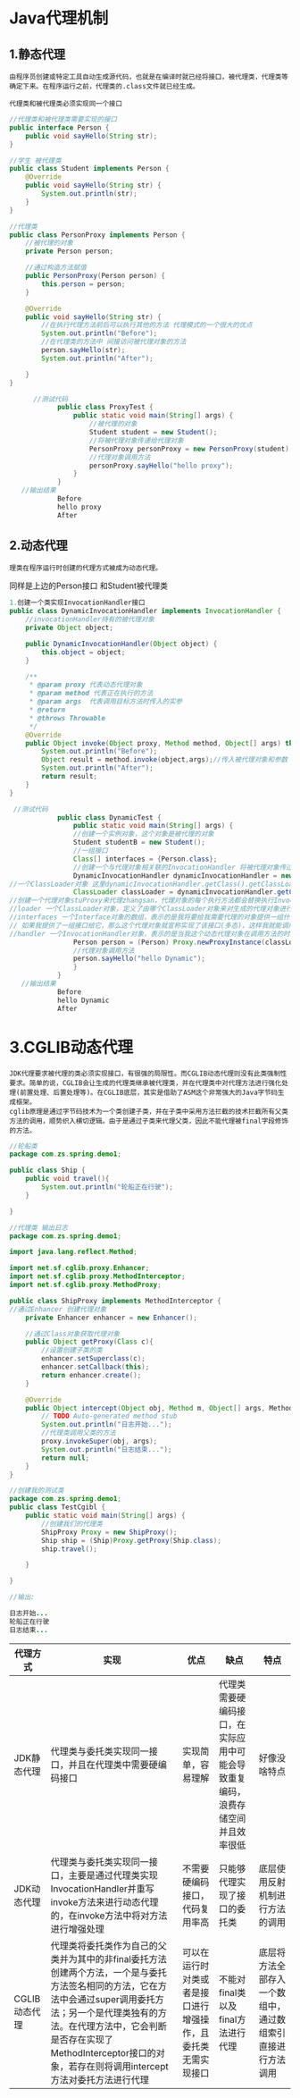 # Java代理机制

## 1.静态代理

```
由程序员创建或特定工具自动生成源代码，也就是在编译时就已经将接口，被代理类，代理类等确定下来。在程序运行之前，代理类的.class文件就已经生成。

代理类和被代理类必须实现同一个接口
```

```java
//代理类和被代理类需要实现的接口
public interface Person {
    public void sayHello(String str);
}

//学生 被代理类
public class Student implements Person {
    @Override
    public void sayHello(String str) {
        System.out.println(str);
    }
}

//代理类
public class PersonProxy implements Person {
    //被代理的对象
    private Person person;

    //通过构造方法赋值
    public PersonProxy(Person person) {
        this.person = person;
    }

    @Override
    public void sayHello(String str) {
        //在执行代理方法前后可以执行其他的方法 代理模式的一个很大的优点
        System.out.println("Before");
        //在代理类的方法中 间接访问被代理对象的方法
        person.sayHello(str);
        System.out.println("After");

    }
}

      //测试代码
            public class ProxyTest {
                public static void main(String[] args) {
                    //被代理的对象
                    Student student = new Student();
                    //将被代理对象传递给代理对象
                    PersonProxy personProxy = new PersonProxy(student);
                    //代理对象调用方法
                    personProxy.sayHello("hello proxy");
                }
            }
   //输出结果
            Before
            hello proxy
            After
```



## 2.动态代理

```
理类在程序运行时创建的代理方式被成为动态代理。
```

同样是上边的Person接口 和Student被代理类

```java
1.创建一个类实现InvocationHandler接口
public class DynamicInvocationHandler implements InvocationHandler {
    //invocationHandler持有的被代理对象
    private Object object;

    public DynamicInvocationHandler(Object object) {
        this.object = object;
    }

    /**
     * @param proxy 代表动态代理对象
     * @param method 代表正在执行的方法
     * @param args  代表调用目标方法时传入的实参
     * @return
     * @throws Throwable
     */
    @Override
    public Object invoke(Object proxy, Method method, Object[] args) throws Throwable {
        System.out.println("Before");
    	Object result = method.invoke(object,args);//传入被代理对象和参数
        System.out.println("After");
        return result;
    }
}

 //测试代码
            public class DynamicTest {
                public static void main(String[] args) {
                //创建一个实例对象，这个对象是被代理的对象
                Student studentB = new Student();
                //一组接口
                Class[] interfaces = {Person.class};
                //创建一个与代理对象相关联的InvocationHandler 将被代理对象传过去
                DynamicInvocationHandler dynamicInvocationHandler = new DynamicInvocationHandler(studentB);
//一个ClassLoader对象 这里dynamicInvocationHandler.getClass().getClassLoader()和studentB.getClass().getClassLoader()是同一个类加载器
                ClassLoader classLoader = dynamicInvocationHandler.getClass().getClassLoader();
//创建一个代理对象stuProxy来代理zhangsan，代理对象的每个执行方法都会替换执行Invocation中的invoke方法
//loader 一个ClassLoader对象，定义了由哪个ClassLoader对象来对生成的代理对象进行加载
//interfaces 一个Interface对象的数组，表示的是我将要给我需要代理的对象提供一组什么接口，
// 如果我提供了一组接口给它，那么这个代理对象就宣称实现了该接口(多态)，这样我就能调用这组接口中的方法了
//handler 一个InvocationHandler对象，表示的是当我这个动态代理对象在调用方法的时候，会关联到哪一个InvocationHandler对象上
                Person person = (Person) Proxy.newProxyInstance(classLoader, interfaces, dynamicInvocationHandler);
                //代理对象调用方法
                person.sayHello("hello Dynamic");
                }
            }
   //输出结果
            Before
            hello Dynamic
            After
```

# 3.CGLIB动态代理

```
JDK代理要求被代理的类必须实现接口，有很强的局限性。而CGLIB动态代理则没有此类强制性要求。简单的说，CGLIB会让生成的代理类继承被代理类，并在代理类中对代理方法进行强化处理(前置处理、后置处理等)。在CGLIB底层，其实是借助了ASM这个非常强大的Java字节码生成框架。
cglib原理是通过字节码技术为一个类创建子类，并在子类中采用方法拦截的技术拦截所有父类方法的调用，顺势织入横切逻辑。由于是通过子类来代理父类，因此不能代理被final字段修饰的方法。
```

```java
//轮船类
package com.zs.spring.demo1;

public class Ship {
    public void travel(){
        System.out.println("轮船正在行驶");
    }

}

//代理类 输出日志
package com.zs.spring.demo1;

import java.lang.reflect.Method;

import net.sf.cglib.proxy.Enhancer;
import net.sf.cglib.proxy.MethodInterceptor;
import net.sf.cglib.proxy.MethodProxy;

public class ShipProxy implements MethodInterceptor {
//通过Enhancer 创建代理对象
    private Enhancer enhancer = new Enhancer();

    //通过Class对象获取代理对象
    public Object getProxy(Class c){
        //设置创建子类的类
        enhancer.setSuperclass(c);
        enhancer.setCallback(this);
        return enhancer.create();
    }

    @Override
    public Object intercept(Object obj, Method m, Object[] args, MethodProxy proxy) throws Throwable {
        // TODO Auto-generated method stub
        System.out.println("日志开始...");
        //代理类调用父类的方法
        proxy.invokeSuper(obj, args);
        System.out.println("日志结束...");
        return null;
    }
}

//创建我的测试类
package com.zs.spring.demo1;
public class TestCgibl {
    public static void main(String[] args) {
        //创建我们的代理类
        ShipProxy Proxy = new ShipProxy();
        Ship ship = (Ship)Proxy.getProxy(Ship.class);
        ship.travel();

    }

}

//输出:

日志开始...
轮船正在行驶
日志结束...

```



| 代理方式      | 实现                                                         | 优点                                                         | 缺点                                                         | 特点                                                       |
| ------------- | ------------------------------------------------------------ | ------------------------------------------------------------ | ------------------------------------------------------------ | ---------------------------------------------------------- |
| JDK静态代理   | 代理类与委托类实现同一接口，并且在代理类中需要硬编码接口     | 实现简单，容易理解                                           | 代理类需要硬编码接口，在实际应用中可能会导致重复编码，浪费存储空间并且效率很低 | 好像没啥特点                                               |
| JDK动态代理   | 代理类与委托类实现同一接口，主要是通过代理类实现InvocationHandler并重写invoke方法来进行动态代理的，在invoke方法中将对方法进行增强处理 | 不需要硬编码接口，代码复用率高                               | 只能够代理实现了接口的委托类                                 | 底层使用反射机制进行方法的调用                             |
| CGLIB动态代理 | 代理类将委托类作为自己的父类并为其中的非final委托方法创建两个方法，一个是与委托方法签名相同的方法，它在方法中会通过super调用委托方法；另一个是代理类独有的方法。在代理方法中，它会判断是否存在实现了MethodInterceptor接口的对象，若存在则将调用intercept方法对委托方法进行代理 | 可以在运行时对类或者是接口进行增强操作，且委托类无需实现接口 | 不能对final类以及final方法进行代理                           | 底层将方法全部存入一个数组中，通过数组索引直接进行方法调用 |

 

 

 

 

 